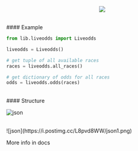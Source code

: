 <p align="center">
  <img src="https://i.postimg.cc/1RHL7DTT/liveodds.png">
</p>

<br>
#### Example

```python
from lib.liveodds import Liveodds

liveodds = Liveodds()

# get tuple of all available races
races = liveodds.all_races()

# get dictionary of odds for all races
odds = liveodds.odds(races)

```
<br>
#### Structure

![json](https://i.postimg.cc/9Q5Z4gtw/json.png)

<br>
![json](https://i.postimg.cc/L8pvd8WW/json1.png)

More info in docs